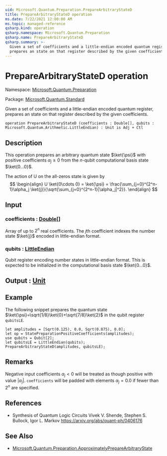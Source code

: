 ```yaml
---
uid: Microsoft.Quantum.Preparation.PrepareArbitraryStateD
title: PrepareArbitraryStateD operation
ms.date: 7/22/2021 12:00:00 AM
ms.topic: managed-reference
qsharp.kind: operation
qsharp.namespace: Microsoft.Quantum.Preparation
qsharp.name: PrepareArbitraryStateD
qsharp.summary: >-
  Given a set of coefficients and a little-endian encoded quantum register,
  prepares an state on that register described by the given coefficients.
---
```


# PrepareArbitraryStateD operation

Namespace: [Microsoft.Quantum.Preparation](xref:Microsoft.Quantum.Preparation)

Package: [Microsoft.Quantum.Standard](https://nuget.org/packages/Microsoft.Quantum.Standard)


Given a set of coefficients and a little-endian encoded quantum register,prepares an state on that register described by the given coefficients.

```qsharp
operation PrepareArbitraryStateD (coefficients : Double[], qubits : Microsoft.Quantum.Arithmetic.LittleEndian) : Unit is Adj + Ctl
```


## Description

This operation prepares an arbitrary quantumstate $\ket{\psi}$ with positive coefficients $\alpha_j\ge 0$ fromthe $n$-qubit computational basis state $\ket{0...0}$.The action of U on the all-zeros state is given by$$\begin{align}U \ket{0\cdots 0} = \ket{\psi} = \frac{\sum_{j=0}^{2^n-1}\alpha_j \ket{j}}{\sqrt{\sum_{j=0}^{2^n-1}|\alpha_j|^2}}.\end{align}$$

## Input

### coefficients : [Double](xref:microsoft.quantum.qsharp.valueliterals#double-literals)[]

Array of up to $2^n$ real coefficients. The $j$th coefficientindexes the number state $\ket{j}$ encoded in little-endian format.


### qubits : [LittleEndian](xref:Microsoft.Quantum.Arithmetic.LittleEndian)

Qubit register encoding number states in little-endian format. This isexpected to be initialized in the computational basis state$\ket{0...0}$.



## Output : [Unit](xref:microsoft.quantum.qsharp.valueliterals#unit-literal)



## Example

The following snippet prepares the quantum state $\ket{\psi}=\sqrt{1/8}\ket{0}+\sqrt{7/8}\ket{2}$in the qubit register `qubitsLE`.```qsharplet amplitudes = [Sqrt(0.125), 0.0, Sqrt(0.875), 0.0];let op = StatePreparationPositiveCoefficients(amplitudes);use qubits = Qubit[2];let qubitsLE = LittleEndian(qubits);PrepareArbitraryStateD(amplitudes, qubitsLE);```

## Remarks

Negative input coefficients $\alpha_j < 0$ will be treated as thoughpositive with value $|\alpha_j|$. `coefficients` will be padded withelements $\alpha_j = 0.0$ if fewer than $2^n$ are specified.

## References

- Synthesis of Quantum Logic Circuits  Vivek V. Shende, Stephen S. Bullock, Igor L. Markov  https://arxiv.org/abs/quant-ph/0406176

## See Also

- [Microsoft.Quantum.Preparation.ApproximatelyPrepareArbitraryState](xref:Microsoft.Quantum.Preparation.ApproximatelyPrepareArbitraryState)